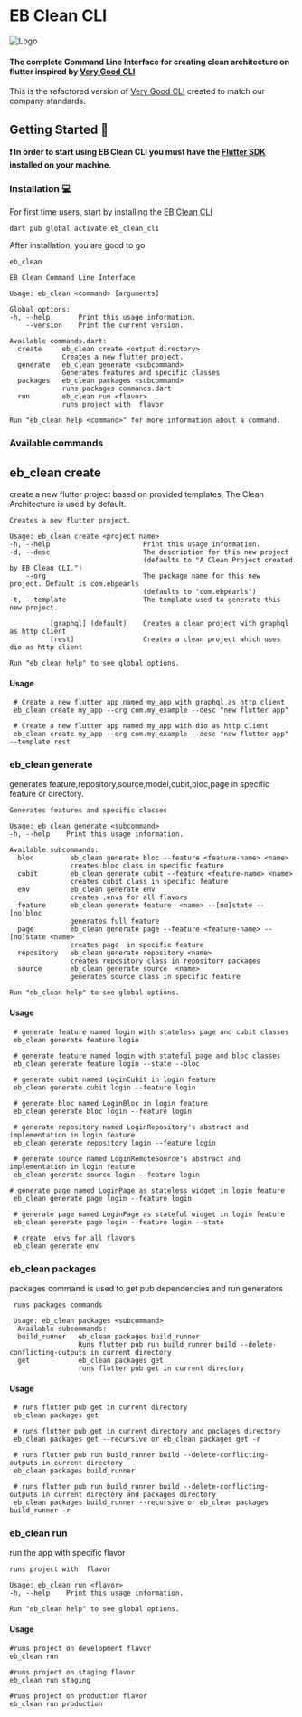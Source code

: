 # EB Clean CLI

![Logo](https://raw.githubusercontent.com/kishor98100/eb_clean_cli/main/doc/assets/logo-ebpearls.svg)

#### The complete Command Line Interface for creating clean architecture on flutter inspired by [Very Good CLI](https://pub.dev/packages/very_good_cli)

This is the refactored version of [Very Good CLI](https://pub.dev/packages/very_good_cli) created to match our company
standards.

## Getting Started 🚀

**❗ In order to start using EB Clean CLI you must have the [Flutter SDK](https://docs.flutter.dev/get-started/install)
installed on your
machine.**

### Installation 💻

For first time users, start by installing the [EB Clean CLI](https://github.com/kishor98100/eb_clean_cli)

```shell
dart pub global activate eb_clean_cli
```

After installation, you are good to go

```shell
eb_clean

EB Clean Command Line Interface

Usage: eb_clean <command> [arguments]

Global options:
-h, --help       Print this usage information.
    --version    Print the current version.

Available commands.dart:
  create     eb_clean create <output directory>
             Creates a new flutter project.
  generate   eb_clean generate <subcommand>
             Generates features and specific classes
  packages   eb_clean packages <subcommand>
             runs packages commands.dart
  run        eb_clean run <flavor>
             runs project with  flavor

Run "eb_clean help <command>" for more information about a command.
```

### Available commands

## eb_clean create

create a new flutter project based on provided templates, The Clean Architecture is used by default.

```shell
Creates a new flutter project.

Usage: eb_clean create <project name>
-h, --help                       Print this usage information.
-d, --desc                       The description for this new project
                                 (defaults to "A Clean Project created by EB Clean CLI.")
    --org                        The package name for this new project. Default is com.ebpearls
                                 (defaults to "com.ebpearls")
-t, --template                   The template used to generate this new project.

          [graphql] (default)    Creates a clean project with graphql as http client
          [rest]                 Creates a clean project which uses dio as http client

Run "eb_clean help" to see global options.
```

#### Usage

```shell
 # Create a new flutter app named my_app with graphql as http client 
 eb_clean create my_app --org com.my_example --desc "new flutter app"

 # Create a new flutter app named my_app with dio as http client
 eb_clean create my_app --org com.my_example --desc "new flutter app" --template rest
```

### eb_clean generate

generates feature,repository,source,model,cubit,bloc,page in specific feature or directory.

```shell
Generates features and specific classes

Usage: eb_clean generate <subcommand>
-h, --help    Print this usage information.

Available subcommands:
  bloc         eb_clean generate bloc --feature <feature-name> <name>
               creates bloc class in specific feature
  cubit        eb_clean generate cubit --feature <feature-name> <name>
               creates cubit class in specific feature
  env          eb_clean generate env
               creates .envs for all flavors
  feature      eb_clean generate feature  <name> --[no]state --[no]bloc
               generates full feature
  page         eb_clean generate page --feature <feature-name> --[no]state <name>
               creates page  in specific feature
  repository   eb_clean generate repository <name>
               creates repository class in repository packages
  source       eb_clean generate source  <name>
               generates source class in specific feature

Run "eb_clean help" to see global options.
```

#### Usage

```shell
 # generate feature named login with stateless page and cubit classes
 eb_clean generate feature login  
 
 # generate feature named login with stateful page and bloc classes
 eb_clean generate feature login --state --bloc

 # generate cubit named LoginCubit in login feature
 eb_clean generate cubit login --feature login

 # generate bloc named LoginBloc in login feature
 eb_clean generate bloc login --feature login

 # generate repository named LoginRepository's abstract and implementation in login feature
 eb_clean generate repository login --feature login

 # generate source named LoginRemoteSource's abstract and implementation in login feature
 eb_clean generate source login --feature login
   
# generate page named LoginPage as stateless widget in login feature
 eb_clean generate page login --feature login 
 
 # generate page named LoginPage as stateful widget in login feature
 eb_clean generate page login --feature login --state
 
 # create .envs for all flavors
 eb_clean generate env

```

### eb_clean packages

packages command is used to get pub dependencies and run generators

```shell
 runs packages commands

 Usage: eb_clean packages <subcommand>
  Available subcommands:
  build_runner   eb_clean packages build_runner
                 Runs flutter pub run build_runner build --delete-conflicting-outputs in current directory
  get            eb_clean packages get
                 runs flutter pub get in current directory
```

#### Usage

```shell
 # runs flutter pub get in current directory
 eb_clean packages get

 # runs flutter pub get in current directory and packages directory 
 eb_clean packages get --recursive or eb_clean packages get -r

 # runs flutter pub run build_runner build --delete-conflicting-outputs in current directory 
 eb_clean packages build_runner 

 # runs flutter pub run build_runner build --delete-conflicting-outputs in current directory and packages directory
 eb_clean packages build_runner --recursive or eb_clean packages build_runner -r
```

### eb_clean run

run the app with specific flavor

```shell
runs project with  flavor

Usage: eb_clean run <flavor>
-h, --help    Print this usage information.

Run "eb_clean help" to see global options.
```

#### Usage

```shell
#runs project on development flavor
eb_clean run

#runs project on staging flavor
eb_clean run staging

#runs project on production flavor
eb_clean run production

```

